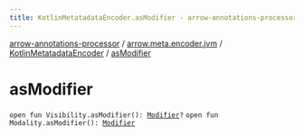 ```yaml
---
title: KotlinMetatadataEncoder.asModifier - arrow-annotations-processor
---
```


[arrow-annotations-processor](../../index.html) / [arrow.meta.encoder.jvm](../index.html) / [KotlinMetatadataEncoder](index.html) / [asModifier](./as-modifier.html)

# asModifier

`open fun Visibility.asModifier(): `[`Modifier`](../../arrow.meta.ast/-modifier/index.html)`?`
`open fun Modality.asModifier(): `[`Modifier`](../../arrow.meta.ast/-modifier/index.html)